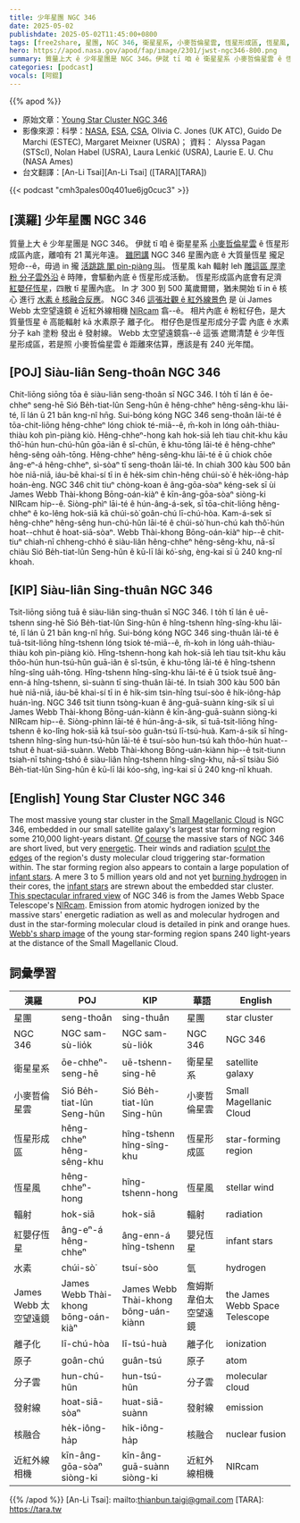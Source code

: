 ```yaml
---
title: 少年星團 NGC 346
date: 2025-05-02
publishdate: 2025-05-02T11:45:00+0800
tags: [free2share, 星團, NGC 346, 衛星星系, 小麥哲倫星雲, 恆星形成區, 恆星風, 輻射, 紅嬰仔恆星, 水素, James Webb 太空望遠鏡, 離子化, 分子雲, 發射線, 核融合, 近紅外線相機, NIRcam, 原子]
hero: https://apod.nasa.gov/apod/fap/image/2301/jwst-ngc346-800.png
summary: 質量上大 ê 少年星團是 NGC 346。伊就 tī 咱 ê 衛星星系 小麥哲倫星雲 ê 恆星形成區內底，離咱有 21 萬光年遠。
categories: [podcast]
vocals: [阿錕]
---
```


{{% apod %}}

- 原始文章：[Young Star Cluster NGC 346](https://apod.nasa.gov/apod/ap250502.html)
- 影像來源：科學：[NASA](https://www.nasa.gov), [ESA](https://www.esa.int/), [CSA](https://www.asc-csa.gc.ca/eng/), Olivia C. Jones (UK ATC), Guido De Marchi (ESTEC), Margaret Meixner (USRA)；
資料： Alyssa Pagan (STScI), Nolan Habel (USRA), Laura Lenkić (USRA), Laurie E. U. Chu (NASA Ames)
- 台文翻譯：[An-Li Tsai][An-Li Tsai] ([TARA][TARA])

{{< podcast "cmh3pales00q401ue6jg0cuc3" >}}

## [漢羅] 少年星團 NGC 346
質量上大 ê 少年星團是 NGC 346。
伊就 tī 咱 ê 衛星星系 [小麥哲倫星雲][Small Magellanic Cloud] ê 恆星形成區內底，離咱有 21 萬光年遠。
[雖罔講][Of course] NGC 346 星團內底 ê 大質量恆星 攏足短命--ê，毋過 in 攏 [活跳跳 閣 pìn-piàng 叫][energetic]。
恆星風 kah 輻射 leh [雕這區 厚塗粉 分子雲外沿][sculpt the edges] ê 時陣，會驅動內底 ê 恆星形成活動。
恆星形成區內底會有足濟 [紅嬰仔恆星][infant stars]，四散 tī 星團內底。
In 才 300 到 500 萬歲爾爾，猶未開始 tī in ê 核心 進行 [水素 ê 核融合反應][burning hydrogen]。
NGC 346 [這張壯觀 ê 紅外線景色][This spectacular infrared view] 是 ùi James Webb 太空望遠鏡 ê 近紅外線相機  [NIRcam][NIRcam] 翕--ê。
相片內底 ê 粉紅仔色，是大質量恆星 ê 高能輻射 kā 水素原子 離子化。
柑仔色是恆星形成分子雲 內底 ê 水素分子 kah 塗粉 發出 ê 發射線。
Webb 太空望遠鏡翕--ê 這張 遮爾清楚 ê 少年恆星形成區，若是照 小麥哲倫星雲 ê 距離來估算，應該是有 240 光年闊。


## [POJ] Siàu-liân Seng-thoân NGC 346
Chit-liōng siōng tōa ê siàu-liân seng-thoân sī NGC 346.
I to̍h tī lán ê ōe-chheⁿ seng-hē Sió Be̍h-tiat-lûn Seng-hûn ê hêng-chheⁿ hêng-sêng-khu lāi-té, lī lán ū 21 bān kng-nî hn̄g.
Sui-bóng kóng NGC 346 seng-thoân lāi-té ê tōa-chit-liōng hêng-chheⁿ lóng chiok té-miā--ê, m̄-koh in lóng oa̍h-thiàu-thiàu koh pìn-piàng kiò.
Hêng-chheⁿ-hong kah hok-siā leh tiau chit-khu kāu thô͘-hún hun-chú-hûn gōa-iân ê sî-chūn, ē khu-tōng lāi-té ê hêng-chheⁿ hêng-sêng oa̍h-tōng.
Hêng-chheⁿ hêng-sêng-khu lāi-té ē ū chiok chōe âng-eⁿ-á hêng-chheⁿ, sì-sòaⁿ tī seng-thoân lāi-té.
In chiah 300 kàu 500 bān hòe niā-niā, iáu-bē khai-sí tī in ê he̍k-sim chìn-hêng chúi-sò͘ ê he̍k-iông-ha̍p hoán-èng.
NGC 346 chit tiuⁿ chòng-koan ê âng-gōa-sòaⁿ kéng-sek sī ùi James Webb Thài-khong Bōng-oán-kiàⁿ ê kīn-âng-gōa-sòaⁿ siòng-ki NIRcam hip--ê.
Siòng-phìⁿ lāi-té ê hún-âng-á-sek, sī tōa-chit-liōng hêng-chheⁿ ê ko-lêng hok-siā kā chúi-sò͘ goân-chú lī-chú-hòa.
Kam-á-sek sī hêng-chheⁿ hêng-sêng hun-chú-hûn lāi-té ê chúi-sò͘ hun-chú kah thô͘-hún hoat--chhut ê hoat-siā-sòaⁿ.
Webb Thài-khong Bōng-oán-kiàⁿ hip--ê chit-tiuⁿ chiah-nī chheng-chhó ê siàu-liân hêng-chheⁿ hêng-sêng-khu, nā-sī chiàu Sió Be̍h-tiat-lûn Seng-hûn ê kū-lī lâi kó͘-sǹg, èng-kai sī ū 240 kng-nî khoah.

## [KIP] Siàu-liân Sing-thuân NGC 346
Tsit-liōng siōng tuā ê siàu-liân sing-thuân sī NGC 346.
I to̍h tī lán ê uē-tshenn sing-hē Sió Be̍h-tiat-lûn Sing-hûn ê hîng-tshenn hîng-sîng-khu lāi-té, lī lán ū 21 bān kng-nî hn̄g.
Sui-bóng kóng NGC 346 sing-thuân lāi-té ê tuā-tsit-liōng hîng-tshenn lóng tsiok té-miā--ê, m̄-koh in lóng ua̍h-thiàu-thiàu koh pìn-piàng kiò.
Hîng-tshenn-hong kah hok-siā leh tiau tsit-khu kāu thôo-hún hun-tsú-hûn guā-iân ê sî-tsūn, ē khu-tōng lāi-té ê hîng-tshenn hîng-sîng ua̍h-tōng.
Hîng-tshenn hîng-sîng-khu lāi-té ē ū tsiok tsuē âng-enn-á hîng-tshenn, sì-suànn tī sing-thuân lāi-té.
In tsiah 300 kàu 500 bān huè niā-niā, iáu-bē khai-sí tī in ê hi̍k-sim tsìn-hîng tsuí-sòo ê hi̍k-iông-ha̍p huán-ìng.
NGC 346 tsit tiunn tsòng-kuan ê âng-guā-suànn kíng-sik sī uì James Webb Thài-khong Bōng-uán-kiànn ê kīn-âng-guā-suànn siòng-ki NIRcam hip--ê.
Siòng-phìnn lāi-té ê hún-âng-á-sik, sī tuā-tsit-liōng hîng-tshenn ê ko-lîng hok-siā kā tsuí-sòo guân-tsú lī-tsú-huà.
Kam-á-sik sī hîng-tshenn hîng-sîng hun-tsú-hûn lāi-té ê tsuí-sòo hun-tsú kah thôo-hún huat--tshut ê huat-siā-suànn.
Webb Thài-khong Bōng-uán-kiànn hip--ê tsit-tiunn tsiah-nī tshing-tshó ê siàu-liân hîng-tshenn hîng-sîng-khu, nā-sī tsiàu Sió Be̍h-tiat-lûn Sing-hûn ê kū-lī lâi kóo-sǹg, ìng-kai sī ū 240 kng-nî khuah.

## [English] Young Star Cluster NGC 346

The most massive young star cluster in the [Small Magellanic Cloud][Small Magellanic Cloud] is NGC 346, embedded in our small satellite galaxy's largest star forming region some 210,000 light-years distant.
[Of course][Of course] the massive stars of NGC 346 are short lived, but very [energetic][energetic].
Their winds and radiation [sculpt the edges][sculpt the edges] of the region's dusty molecular cloud triggering star-formation within.
The star forming region also appears to contain a large population of [infant stars][infant stars].
A mere 3 to 5 million years old and not yet [burning hydrogen][burning hydrogen] in their cores, the [infant stars][infant stars] are strewn about the embedded star cluster.
[This spectacular infrared view][This spectacular infrared view] of NGC 346 is from the James Webb Space Telescope's [NIRcam][NIRcam].
Emission from atomic hydrogen ionized by the massive stars' energetic radiation as well as and molecular hydrogen and dust in the star-forming molecular cloud is detailed in pink and orange hues.
[Webb's sharp image][Webb's sharp image] of the young star-forming region spans 240 light-years at the distance of the Small Magellanic Cloud.

## 詞彙學習

|漢羅|POJ|KIP|華語|English|
|-|-|-|-|-|
|星團|seng-thoân|sing-thuân|星團|star cluster|
|NGC 346|NGC sam-sù-lio̍k|NGC sam-sù-lio̍k|NGC 346|NGC 346|
|衛星星系|ōe-chheⁿ-seng-hē|uē-tshenn-sing-hē|衛星星系|satellite galaxy|
|小麥哲倫星雲|Sió Be̍h-tiat-lûn Seng-hûn|Sió Be̍h-tiat-lûn Sing-hûn|小麥哲倫星雲|Small Magellanic Cloud|
|恆星形成區|hêng-chheⁿ hêng-sêng-khu|hîng-tshenn hîng-sîng-khu|恆星形成區|star-forming region|
|恆星風|hêng-chheⁿ-hong|hîng-tshenn-hong|恆星風|stellar wind|
|輻射|hok-siā|hok-siā|輻射|radiation|
|紅嬰仔恆星|âng-eⁿ-á hêng-chheⁿ|âng-enn-á hîng-tshenn|嬰兒恆星|infant stars|
|水素|chúi-sò͘|tsuí-sòo|氫|hydrogen|
|James Webb 太空望遠鏡|James Webb Thài-khong bōng-oán-kiàⁿ|James Webb Thài-khong bōng-uán-kiànn|詹姆斯韋伯太空望遠鏡|the James Webb Space Telescope|
|離子化|lī-chú-hòa|lī-tsú-huà|離子化|ionization|
|原子|goân-chú|guân-tsú|原子|atom|
|分子雲|hun-chú-hûn|hun-tsú-hûn|分子雲|molecular cloud|
|發射線|hoat-siā-sòaⁿ|huat-siā-suànn|發射線|emission|
|核融合|he̍k-iông-ha̍p|hi̍k-iông-ha̍p|核融合|nuclear fusion|
|近紅外線相機|kīn-âng-gōa-sòaⁿ siòng-ki|kīn-âng-guā-suànn siòng-ki|近紅外線相機|NIRcam|

{{% /apod %}}
[An-Li Tsai]: mailto:thianbun.taigi@gmail.com
[TARA]: https://tara.tw

[copyright]: https://apod.nasa.gov/apod/fap/lib/about_apod.html#srapply
[License3]: https://creativecommons.org/licenses/by-nc-nd/3.0/
[License2]:https://creativecommons.org/licenses/by-nc-nd/2.0/

[Small Magellanic Cloud]:https://apod.nasa.gov/apod/ap210105.html
[Of course]:https://apod.nasa.gov/apod/ap991130.html
[energetic]:https://chandra.harvard.edu/photo/2003/ngc346/index.html
[sculpt the edges]:https://hubblesite.org/contents/media/images/2005/35/1818-Image.html
[infant stars]:https://apod.nasa.gov/apod/ap221118.html
[burning hydrogen]:https://solarsystem.nasa.gov/genesismission/science/module1/index.html
[infant stars]:https://chandra.harvard.edu/edu/formal/stellar_ev/story/index2.html
[This spectacular infrared view]:https://webbtelescope.org/contents/news-releases/2023/news-2023-101
[NIRcam]:https://webbtelescope.org/contents/media/images/01FA0SZSEW1TZ51BHG0EGW2EZP
[Webb's sharp image]:https://webbtelescope.org/contents/media/images/2023/101/01GNYMNTMKSZ98TE3YD5PQY2VD
